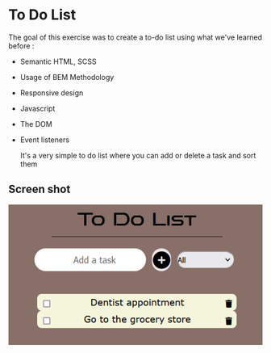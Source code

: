 # To Do List
The goal of this exercise was to create a to-do list using what we've learned before :

- Semantic HTML, SCSS
- Usage of BEM Methodology
- Responsive design
- Javascript
- The DOM
- Event listeners

  It's a very simple to do list where you can add or delete a task and sort them

## Screen shot

![To do list](assets/img/screen.png)
